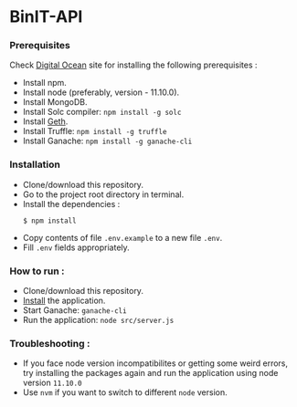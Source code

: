 # BinIT-API

### Prerequisites
Check [Digital Ocean](https://www.digitalocean.com/) site for installing the following prerequisites :
* Install npm.
* Install node (preferably, version - 11.10.0).
* Install MongoDB.
* Install Solc compiler: `npm install -g solc`
* Install [Geth](https://geth.ethereum.org/). 
* Install Truffle: `npm install -g truffle`
* Install Ganache: `npm install -g ganache-cli`

### Installation
* Clone/download this repository.
* Go to the project root directory in terminal.
* Install the dependencies :
    ```
    $ npm install
    ```
* Copy contents of file `.env.example` to a new file `.env`.
* Fill `.env` fields appropriately.

### How to run :
* Clone/download this repository.
* [Install](#Installation) the application.
* Start Ganache: `ganache-cli` 
* Run the application: `node src/server.js`

### Troubleshooting :
* If you face node version incompatibilites or getting some weird errors, try installing the packages again and run the application using node version `11.10.0`
* Use `nvm` if you want to switch to different `node` version.